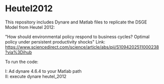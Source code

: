 # Heutel2012

This repository includes Dynare and Matlab files to replicate the DSGE Model from Heutel 2012:

"How should environmental policy respond to business cycles? Optimal policy under persistent productivity shocks"
Link: https://www.sciencedirect.com/science/article/abs/pii/S1094202511000238?via%3Dihub

To run the code: 

I: Ad dynare 4.6.4 to your Matlab path  \
II: execute dynare heutel_2012




